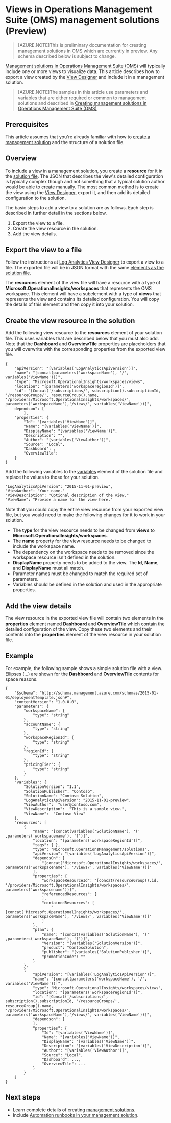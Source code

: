 <properties
   pageTitle="Views in Operations Management Suite (OMS) management solutions | Microsoft Azure"
   description="Management solutions in Operations Management Suite (OMS) will typically include one or more views to visualize data.  This article describes how to export a view created by the View Designer and include it in a management solution. "
   services="operations-management-suite"
   documentationCenter=""
   authors="bwren"
   manager="jwhit"
   editor="tysonn" />
<tags
   ms.service="operations-management-suite"
   ms.devlang="na"
   ms.topic="article"
   ms.tgt_pltfrm="na"
   ms.workload="infrastructure-services"
   ms.date="10/17/2016"
   ms.author="bwren" />

# Views in Operations Management Suite (OMS) management solutions (Preview)

>[AZURE.NOTE]This is preliminary documentation for creating management solutions in OMS which are currently in preview. Any schema described below is subject to change.    

[Management solutions in Operations Management Suite (OMS)](operations-management-suite-solutions.md) will typically include one or more views to visualize data.  This article describes how to export a view created by the [View Designer](../log-analytics/log-analytics-view-designer.md) and include it in a management solution.  

>[AZURE.NOTE]The samples in this article use parameters and variables that are either required or common to management solutions  and described in [Creating management solutions in Operations Management Suite (OMS)](operations-management-suite-solutions-creating.md) 


## Prerequisites
This article assumes that you're already familiar with how to [create a management solution](operations-management-suite-solutions-creating.md) and the structure of a solution file.


## Overview

To include a view in a management solution, you create a **resource** for it in the [solution file](operations-management-suite-solutions-creating.md).  The JSON that describes the view's detailed configuration is typically complex though and not something that a typical solution author would be able to create manually.  The most common method is to create the view using the [View Designer](../log-analytics/log-analytics-view-designer.md), export it, and then add its detailed configuration to the solution. 

The basic steps to add a view to a solution are as follows.  Each step is described in further detail in the sections below.

1. Export the view to a file.
2. Create the view resource in the solution.
3. Add the view details.

## Export the view to a file
Follow the instructions at [Log Analytics View Designer](../log-analytics/log-analytics-view-designer.md) to export a view to a file.  The exported file will be in JSON format with the same [elements as the solution file](operations-management-suite-solutions-creating.md#management-solution-files).  

The **resources** element of the view file will have a resource with a type of **Microsoft.OperationalInsights/workspaces** that represents the OMS workspace.  This element will have a subelement with a type of **views** that represents the view and contains its detailed configuration.  You will copy the details of this element and then copy it into your solution.


## Create the view resource in the solution
Add the following view resource to the **resources** element of your solution file.  This uses variables that are described below that you must also add.  Note that the **Dashboard** and **OverviewTile** properties are placeholders that you will overwrite with the corresponding properties from the exported view file.
 
	{
		"apiVersion": "[variables('LogAnalyticsApiVersion')]",
		"name": "[concat(parameters('workspaceName'), '/', variables('ViewName'))]",
		"type": "Microsoft.OperationalInsights/workspaces/views",
		"location": "[parameters('workspaceregionId')]",
		"id": "[Concat('/subscriptions/', subscription().subscriptionId, '/resourceGroups/', resourceGroup().name, '/providers/Microsoft.OperationalInsights/workspaces/', parameters('workspaceName'),'/views/', variables('ViewName'))]",
		dependson": [
			],
		"properties": {
			"Id": "[variables('ViewName')]",
			"Name": "[variables('ViewName')]",
			"DisplayName": "[variables('ViewName')]",
			"Description": "",
			"Author": "[variables('ViewAuthor')]",
			"Source": "Local",
			"Dashboard": ,
			"OverviewTile": 
		}
	}

Add the following variables to the [variables](operations-management-suite-solutions-creating.md#variables) element of the solution file and replace the values to those for your solution.

	"LogAnalyticsApiVersion": "2015-11-01-preview",
	"ViewAuthor": "Your name."
	"ViewDescription": "Optional description of the view."
	"ViewName": "Provide a name for the view here."


Note that you could copy the entire view resource from your exported view file, but you would need to make the following changes for it to work in your solution.  

- The **type** for the view resource needs to be changed from **views** to **Microsoft.OperationalInsights/workspaces**.
- The **name** property for the view resource needs to be changed to include the workspace name.
- The dependency on the workspace needs to be removed since the workspace resource isn't defined in the solution.
- **DisplayName** property needs to be added to the view.  The **Id**, **Name**, and **DisplayName** must all match.
- Parameter names must be changed to match the required set of parameters.
- Variables should be defined in the solution and used in the appropriate properties.

## Add the view details
The view resource in the exported view file will contain two elements in the **properties** element named **Dashboard** and **OverviewTile** which contain the detailed configuration of the view.  Copy these two elements and their contents into the **properties** element of the view resource in your solution file. 

## Example
For example, the following sample shows a simple solution file with a view.  Ellipses (...) are shown for the **Dashboard** and **OverviewTile** contents for space reasons.


	{
		"$schema": "http://schema.management.azure.com/schemas/2015-01-01/deploymentTemplate.json#",
		"contentVersion": "1.0.0.0",
		"parameters": {
			"workspaceName": {
				"type": "string"
			},
			"accountName": {
				"type": "string"
			},
			"workspaceRegionId": {
				"type": "string"
			},
			"regionId": {
				"type": "string"
			},
			"pricingTier": {
				"type": "string"
			}
		},
		"variables": {
			"SolutionVersion": "1.1",
			"SolutionPublisher": "Contoso",
			"SolutionName": "Contoso Solution",
			"LogAnalyticsApiVersion": "2015-11-01-preview",
			"ViewAuthor":  "user@contoso.com",
			"ViewDescription":  "This is a sample view.",
			"ViewName":  "Contoso View"
		},
		"resources": [
			{
				"name": "[concat(variables('SolutionName'), '(' ,parameters('workspacename'), ')')]",
				"location": "[parameters('workspaceRegionId')]",
				"tags": { },
				"type": "Microsoft.OperationsManagement/solutions",
				"apiVersion": "[variables('LogAnalyticsApiVersion')]",
				"dependsOn": [
					"[concat('Microsoft.OperationalInsights/workspaces/', parameters('workspacename'), '/views/', variables('ViewName'))]"
				],
				"properties": {
					"workspaceResourceId": "[concat(resourceGroup().id, '/providers/Microsoft.OperationalInsights/workspaces/', parameters('workspacename'))]",
					"referencedResources": [
					],
					"containedResources": [
						"[concat('Microsoft.OperationalInsights/workspaces/', parameters('workspaceName'), '/views/', variables('ViewName'))]"
					]
				},
				"plan": {
					"name": "[concat(variables('SolutionName'), '(' ,parameters('workspaceName'), ')')]",
					"Version": "[variables('SolutionVersion')]",
					"product": "ContosoSolution",
					"publisher": "[variables('SolutionPublisher')]",
					"promotionCode": ""
				}
			},
			{
				"apiVersion": "[variables('LogAnalyticsApiVersion')]",
				"name": "[concat(parameters('workspaceName'), '/', variables('ViewName'))]",
				"type": "Microsoft.OperationalInsights/workspaces/views",
				"location": "[parameters('workspaceregionId')]",
				"id": "[Concat('/subscriptions/', subscription().subscriptionId, '/resourceGroups/', resourceGroup().name, '/providers/Microsoft.OperationalInsights/workspaces/', parameters('workspaceName'),'/views/', variables('ViewName'))]",
				"dependson": [
				],
				"properties": {
					"Id": "[variables('ViewName')]",
					"Name": "[variables('ViewName')]",
					"DisplayName": "[variables('ViewName')]",
					"Description": "[variables('ViewDescription')]",
					"Author": "[variables('ViewAuthor')]",
					"Source": "Local",
					"Dashboard": ...,
					"OverviewTile": ...
				}
			}
  		]
	}




## Next steps

- Learn complete details of creating [management solutions](operations-management-suite-solutions-creating.md).
- Include [Automation runbooks in your management solution](operations-management-suite-solutions-resources-automation.md).